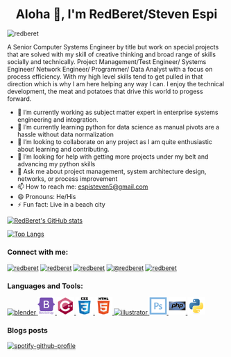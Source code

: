 <h1 align="center">Aloha 👋, I'm RedBeret/Steven Espi</h1>
<p align="left"> <img src="https://komarev.com/ghpvc/?username=redberet&label=Profile%20views&color=0e75b6&style=flat" alt="redberet" /> </p>

A Senior Computer Systems Engineer by title but work on special projects that are solved with my skill of creative thinking and broad range of skills socially and technically. Project Management/Test Engineer/ Systems Engineer/ Network Engineer/ Programmer/ Data Analyst with a focus on process efficiency. With my high level skills tend to get pulled in that direction which is why I am here helping any way I can. I enjoy the technical development, the meat and potatoes that drive this world to progess forward. 

- 🔭 I’m currently working as subject matter expert in enterprise systems engineering and integration.
- 🌱 I’m currently learning python for data science as manual pivots are a hassle without data normalization
- 👯 I’m looking to collaborate on any project as I am quite enthusiastic about learning and contributing.
- 🤔 I’m looking for help with getting more projects under my belt and advancing my python skills
- 💬 Ask me about project management, system architecture design, networks, or process improvement
- 📫 How to reach me: espisteven5@gmail.com
- 😄 Pronouns: He/His
- ⚡ Fun fact: Live in a beach city

[![RedBeret's GitHub stats](https://github-readme-stats.vercel.app/api?username=RedBeret&count_private=true&show_icons=true&theme=tokyonight)](https://github.com/RedBeret/github-readme-stats)

[![Top Langs](https://github-readme-stats.vercel.app/api/top-langs/?username=RedBeret&layout=compact&theme=tokyonight)](https://github.com/RedBeret/github-readme-stats)


<h3 align="left">Connect with me:</h3>
<p align="left">
<a href="https://dev.to/redberet" target="blank"><img align="center" src="https://cdn.jsdelivr.net/npm/simple-icons@3.0.1/icons/dev-dot-to.svg" alt="redberet" height="30" width="40" /></a>
<a href="https://stackoverflow.com/users/redberet" target="blank"><img align="center" src="https://raw.githubusercontent.com/rahuldkjain/github-profile-readme-generator/master/src/images/icons/Social/stack-overflow.svg" alt="redberet" height="30" width="40" /></a>
<a href="https://codesandbox.com/redberet" target="blank"><img align="center" src="https://cdn.jsdelivr.net/npm/simple-icons@3.0.1/icons/codesandbox.svg" alt="redberet" height="30" width="40" /></a>
<a href="https://medium.com/@redberet" target="blank"><img align="center" src="https://raw.githubusercontent.com/rahuldkjain/github-profile-readme-generator/master/src/images/icons/Social/medium.svg" alt="@redberet" height="30" width="40" /></a>
<a href="https://www.codechef.com/users/redberet" target="blank"><img align="center" src="https://cdn.jsdelivr.net/npm/simple-icons@3.1.0/icons/codechef.svg" alt="redberet" height="30" width="40" /></a>
</p>
<h3 align="left">Languages and Tools:</h3>
<p align="left"> <a href="https://www.blender.org/" target="_blank"> <img src="https://download.blender.org/branding/community/blender_community_badge_white.svg" alt="blender" width="40" height="40"/> </a> <a href="https://getbootstrap.com" target="_blank"> <img src="https://raw.githubusercontent.com/devicons/devicon/master/icons/bootstrap/bootstrap-plain-wordmark.svg" alt="bootstrap" width="40" height="40"/> </a> <a href="https://www.w3schools.com/cpp/" target="_blank"> <img src="https://raw.githubusercontent.com/devicons/devicon/master/icons/cplusplus/cplusplus-original.svg" alt="cplusplus" width="40" height="40"/> </a> <a href="https://www.w3schools.com/css/" target="_blank"> <img src="https://raw.githubusercontent.com/devicons/devicon/master/icons/css3/css3-original-wordmark.svg" alt="css3" width="40" height="40"/> </a> <a href="https://www.w3.org/html/" target="_blank"> <img src="https://raw.githubusercontent.com/devicons/devicon/master/icons/html5/html5-original-wordmark.svg" alt="html5" width="40" height="40"/> </a> <a href="https://www.adobe.com/in/products/illustrator.html" target="_blank"> <img src="https://www.vectorlogo.zone/logos/adobe_illustrator/adobe_illustrator-icon.svg" alt="illustrator" width="40" height="40"/> </a> <a href="https://www.photoshop.com/en" target="_blank"> <img src="https://raw.githubusercontent.com/devicons/devicon/master/icons/photoshop/photoshop-line.svg" alt="photoshop" width="40" height="40"/> </a> <a href="https://www.php.net" target="_blank"> <img src="https://raw.githubusercontent.com/devicons/devicon/master/icons/php/php-original.svg" alt="php" width="40" height="40"/> </a> <a href="https://www.python.org" target="_blank"> <img src="https://raw.githubusercontent.com/devicons/devicon/master/icons/python/python-original.svg" alt="python" width="40" height="40"/> </a> </p>

### Blogs posts
<!-- BLOG-POST-LIST:START -->
<!-- BLOG-POST-LIST:END -->

[![spotify-github-profile](https://spotify-github-profile.vercel.app/api/view?uid=128714768&cover_image=true&theme=novatorem&bar_color=53b14f&bar_color_cover=true)](https://github.com/kittinan/spotify-github-profile)
